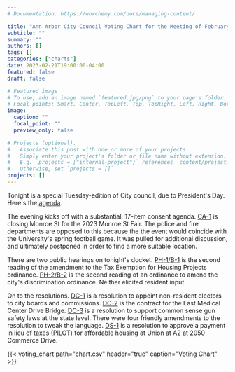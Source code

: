 ```yaml
---
# Documentation: https://wowchemy.com/docs/managing-content/

title: "Ann Arbor City Council Voting Chart for the Meeting of February 21, 2023"
subtitle: ""
summary: ""
authors: []
tags: []
categories: ["charts"]
date: 2023-02-21T19:00:00-04:00
featured: false
draft: false

# Featured image
# To use, add an image named `featured.jpg/png` to your page's folder.
# Focal points: Smart, Center, TopLeft, Top, TopRight, Left, Right, BottomLeft, Bottom, BottomRight.
image:
  caption: ""
  focal_point: ""
  preview_only: false

# Projects (optional).
#   Associate this post with one or more of your projects.
#   Simply enter your project's folder or file name without extension.
#   E.g. `projects = ["internal-project"]` references `content/project/deep-learning/index.md`.
#   Otherwise, set `projects = []`.
projects: []
---
```

Tonight is a special Tuesday-edition of City council, due to President's Day. Here's the [agenda](https://a2gov.legistar.com/MeetingDetail.aspx?ID=1062166&GUID=C64EF447-48AE-43E1-AC80-206EE62C7E70&Options=&Search=). 

The evening kicks off with a substantial, 17-item consent agenda. [CA-1](https://a2gov.legistar.com/LegislationDetail.aspx?ID=6020555&GUID=D3830602-6DBB-40DB-87FB-4D7553CA73B9&Options=&Search=) is closing Monroe St for the 2023 Monroe St Fair. The police and fire departments are opposed to this because the the event would coincide with the University's spring football game. It was pulled for additional discussion, and ultimately postponed in order to find a more suitable location. 

There are two public hearings on tonight's docket. [PH-1/B-1](https://a2gov.legistar.com/LegislationDetail.aspx?ID=6016560&GUID=751C5B1D-6653-4F9B-9A9C-BAEF77F3E75B&Options=&Search=) is the second reading of the amendment to the Tax Exemption for Housing Projects ordinance. [PH-2/B-2](https://a2gov.legistar.com/LegislationDetail.aspx?ID=6008862&GUID=FBC92F25-79E8-42DF-A260-8A2841E4400C&Options=&Search=) is the second reading of an ordinance to amend the city's discrimination ordinance. Neither elicited resident input.

On to the resolutions. [DC-1](https://a2gov.legistar.com/LegislationDetail.aspx?ID=6012078&GUID=830F4CF9-870C-42F7-BFAF-02816E933419&Options=&Search=) is a resolution to appoint non-resident electors to city boards and commissions. [DC-2](https://a2gov.legistar.com/LegislationDetail.aspx?ID=5968442&GUID=DB23C102-1FBB-4BF4-8E5D-2DC77407BD93&Options=&Search=) is the contract for the East Medical Center Drive Bridge. [DC-3](https://a2gov.legistar.com/LegislationDetail.aspx?ID=6031367&GUID=643ED5F4-16B3-4DBE-884A-8BA185385FB0&Options=&Search=) is a resolution to support common sense gun safety laws at the state level. There were four friendly amendments to the resolution to tweak the language. [DS-1](https://a2gov.legistar.com/LegislationDetail.aspx?ID=6020519&GUID=2E79190D-7626-4F9B-A685-97B72C26DB17&Options=&Search=) is a resolution to approve a payment in lieu of taxes (PILOT) for affordable housing at Union at A2 at 2050 Commerce Drive. 


{{< voting_chart path="chart.csv" header="true" caption="Voting Chart" >}}
